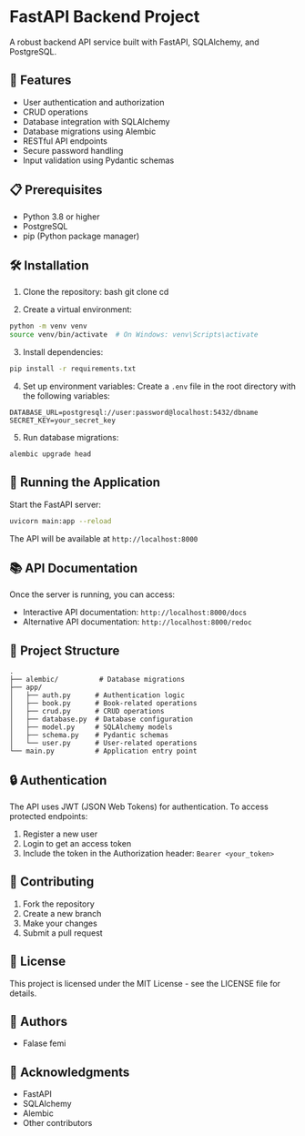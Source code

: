 <!-- @format -->

# FastAPI Backend Project

A robust backend API service built with FastAPI, SQLAlchemy, and PostgreSQL.

## 🚀 Features

- User authentication and authorization
- CRUD operations
- Database integration with SQLAlchemy
- Database migrations using Alembic
- RESTful API endpoints
- Secure password handling
- Input validation using Pydantic schemas

## 📋 Prerequisites

- Python 3.8 or higher
- PostgreSQL
- pip (Python package manager)

## 🛠️ Installation

1. Clone the repository:
   bash
   git clone <your-repository-url>
   cd <project-directory>

2. Create a virtual environment:

```bash
python -m venv venv
source venv/bin/activate  # On Windows: venv\Scripts\activate
```

3. Install dependencies:

```bash
pip install -r requirements.txt
```

4. Set up environment variables:
   Create a `.env` file in the root directory with the following variables:

```env
DATABASE_URL=postgresql://user:password@localhost:5432/dbname
SECRET_KEY=your_secret_key
```

5. Run database migrations:

```bash
alembic upgrade head
```

## 🚀 Running the Application

Start the FastAPI server:

```bash
uvicorn main:app --reload
```

The API will be available at `http://localhost:8000`

## 📚 API Documentation

Once the server is running, you can access:

- Interactive API documentation: `http://localhost:8000/docs`
- Alternative API documentation: `http://localhost:8000/redoc`

## 📁 Project Structure

```
.
├── alembic/          # Database migrations
├── app/
│   ├── auth.py      # Authentication logic
│   ├── book.py      # Book-related operations
│   ├── crud.py      # CRUD operations
│   ├── database.py  # Database configuration
│   ├── model.py     # SQLAlchemy models
│   ├── schema.py    # Pydantic schemas
│   └── user.py      # User-related operations
└── main.py          # Application entry point
```

## 🔒 Authentication

The API uses JWT (JSON Web Tokens) for authentication. To access protected endpoints:

1. Register a new user
2. Login to get an access token
3. Include the token in the Authorization header: `Bearer <your_token>`

## 🤝 Contributing

1. Fork the repository
2. Create a new branch
3. Make your changes
4. Submit a pull request

## 📝 License

This project is licensed under the MIT License - see the LICENSE file for details.

## 👥 Authors

- Falase femi

## 🙏 Acknowledgments

- FastAPI
- SQLAlchemy
- Alembic
- Other contributors
